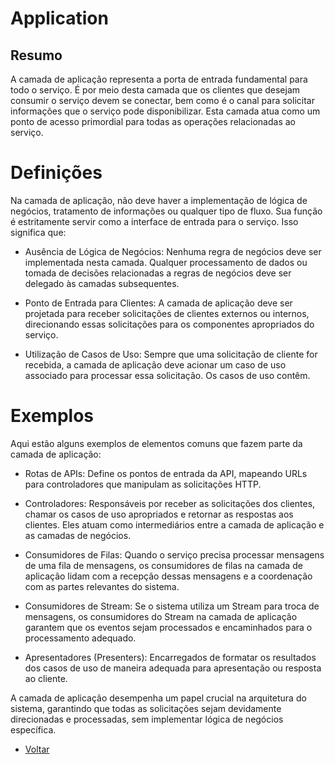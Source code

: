 # Application

## Resumo

A camada de aplicação representa a porta de entrada fundamental para todo o serviço. É por meio desta camada que os clientes que desejam consumir o serviço devem se conectar, bem como é o canal para solicitar informações que o serviço pode disponibilizar. Esta camada atua como um ponto de acesso primordial para todas as operações relacionadas ao serviço.

# Definições

Na camada de aplicação, não deve haver a implementação de lógica de negócios, tratamento de informações ou qualquer tipo de fluxo. Sua função é estritamente servir como a interface de entrada para o serviço. Isso significa que:

- Ausência de Lógica de Negócios: Nenhuma regra de negócios deve ser implementada nesta camada. Qualquer processamento de dados ou tomada de decisões relacionadas a regras de negócios deve ser delegado às camadas subsequentes.

- Ponto de Entrada para Clientes: A camada de aplicação deve ser projetada para receber solicitações de clientes externos ou internos, direcionando essas solicitações para os componentes apropriados do serviço.

- Utilização de Casos de Uso: Sempre que uma solicitação de cliente for recebida, a camada de aplicação deve acionar um caso de uso associado para processar essa solicitação. Os casos de uso contêm.

# Exemplos

Aqui estão alguns exemplos de elementos comuns que fazem parte da camada de aplicação:

- Rotas de APIs: Define os pontos de entrada da API, mapeando URLs para controladores que manipulam as solicitações HTTP.

- Controladores: Responsáveis por receber as solicitações dos clientes, chamar os casos de uso apropriados e retornar as respostas aos clientes. Eles atuam como intermediários entre a camada de aplicação e as camadas de negócios.

- Consumidores de Filas: Quando o serviço precisa processar mensagens de uma fila de mensagens, os consumidores de filas na camada de aplicação lidam com a recepção dessas mensagens e a coordenação com as partes relevantes do sistema.

- Consumidores de Stream: Se o sistema utiliza um Stream para troca de mensagens, os consumidores do Stream na camada de aplicação garantem que os eventos sejam processados e encaminhados para o processamento adequado.

- Apresentadores (Presenters): Encarregados de formatar os resultados dos casos de uso de maneira adequada para apresentação ou resposta ao cliente.

A camada de aplicação desempenha um papel crucial na arquitetura do sistema, garantindo que todas as solicitações sejam devidamente direcionadas e processadas, sem implementar lógica de negócios específica.

- [Voltar](8-definicao_arq.md)